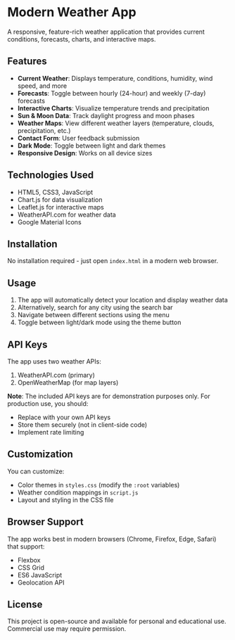 # Modern Weather App

A responsive, feature-rich weather application that provides current conditions, forecasts, charts, and interactive maps.

## Features

- **Current Weather**: Displays temperature, conditions, humidity, wind speed, and more
- **Forecasts**: Toggle between hourly (24-hour) and weekly (7-day) forecasts
- **Interactive Charts**: Visualize temperature trends and precipitation
- **Sun & Moon Data**: Track daylight progress and moon phases
- **Weather Maps**: View different weather layers (temperature, clouds, precipitation, etc.)
- **Contact Form**: User feedback submission
- **Dark Mode**: Toggle between light and dark themes
- **Responsive Design**: Works on all device sizes

## Technologies Used

- HTML5, CSS3, JavaScript
- Chart.js for data visualization
- Leaflet.js for interactive maps
- WeatherAPI.com for weather data
- Google Material Icons

## Installation

No installation required - just open `index.html` in a modern web browser.

## Usage

1. The app will automatically detect your location and display weather data
2. Alternatively, search for any city using the search bar
3. Navigate between different sections using the menu
4. Toggle between light/dark mode using the theme button

## API Keys

The app uses two weather APIs:
1. WeatherAPI.com (primary)
2. OpenWeatherMap (for map layers)

**Note**: The included API keys are for demonstration purposes only. For production use, you should:
- Replace with your own API keys
- Store them securely (not in client-side code)
- Implement rate limiting

## Customization

You can customize:
- Color themes in `styles.css` (modify the `:root` variables)
- Weather condition mappings in `script.js`
- Layout and styling in the CSS file

## Browser Support

The app works best in modern browsers (Chrome, Firefox, Edge, Safari) that support:
- Flexbox
- CSS Grid
- ES6 JavaScript
- Geolocation API

## License

This project is open-source and available for personal and educational use. Commercial use may require permission.

